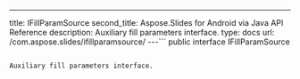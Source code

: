 ---
title: IFillParamSource
second_title: Aspose.Slides for Android via Java API Reference
description: Auxiliary fill parameters interface.
type: docs
url: /com.aspose.slides/ifillparamsource/
---```
public interface IFillParamSource
```

Auxiliary fill parameters interface.
